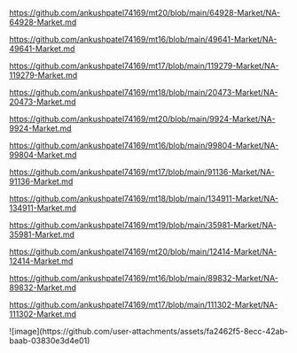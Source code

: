 <p><a href="https://github.com/ankushpatel74169/mt20/blob/main/64928-Market/NA-64928-Market.md">https://github.com/ankushpatel74169/mt20/blob/main/64928-Market/NA-64928-Market.md</a></p><p><a href="https://github.com/ankushpatel74169/mt16/blob/main/49641-Market/NA-49641-Market.md">https://github.com/ankushpatel74169/mt16/blob/main/49641-Market/NA-49641-Market.md</a></p><p><a href="https://github.com/ankushpatel74169/mt17/blob/main/119279-Market/NA-119279-Market.md">https://github.com/ankushpatel74169/mt17/blob/main/119279-Market/NA-119279-Market.md</a></p><p><a href="https://github.com/ankushpatel74169/mt18/blob/main/20473-Market/NA-20473-Market.md">https://github.com/ankushpatel74169/mt18/blob/main/20473-Market/NA-20473-Market.md</a></p><p><a href="https://github.com/ankushpatel74169/mt20/blob/main/9924-Market/NA-9924-Market.md">https://github.com/ankushpatel74169/mt20/blob/main/9924-Market/NA-9924-Market.md</a></p><p><a href="https://github.com/ankushpatel74169/mt16/blob/main/99804-Market/NA-99804-Market.md">https://github.com/ankushpatel74169/mt16/blob/main/99804-Market/NA-99804-Market.md</a></p><p><a href="https://github.com/ankushpatel74169/mt17/blob/main/91136-Market/NA-91136-Market.md">https://github.com/ankushpatel74169/mt17/blob/main/91136-Market/NA-91136-Market.md</a></p><p><a href="https://github.com/ankushpatel74169/mt18/blob/main/134911-Market/NA-134911-Market.md">https://github.com/ankushpatel74169/mt18/blob/main/134911-Market/NA-134911-Market.md</a></p><p><a href="https://github.com/ankushpatel74169/mt19/blob/main/35981-Market/NA-35981-Market.md">https://github.com/ankushpatel74169/mt19/blob/main/35981-Market/NA-35981-Market.md</a></p><p><a href="https://github.com/ankushpatel74169/mt20/blob/main/12414-Market/NA-12414-Market.md">https://github.com/ankushpatel74169/mt20/blob/main/12414-Market/NA-12414-Market.md</a></p><p><a href="https://github.com/ankushpatel74169/mt16/blob/main/89832-Market/NA-89832-Market.md">https://github.com/ankushpatel74169/mt16/blob/main/89832-Market/NA-89832-Market.md</a></p><p><a href="https://github.com/ankushpatel74169/mt17/blob/main/111302-Market/NA-111302-Market.md">https://github.com/ankushpatel74169/mt17/blob/main/111302-Market/NA-111302-Market.md</a></p>
![image](https://github.com/user-attachments/assets/fa2462f5-8ecc-42ab-baab-03830e3d4e01)
